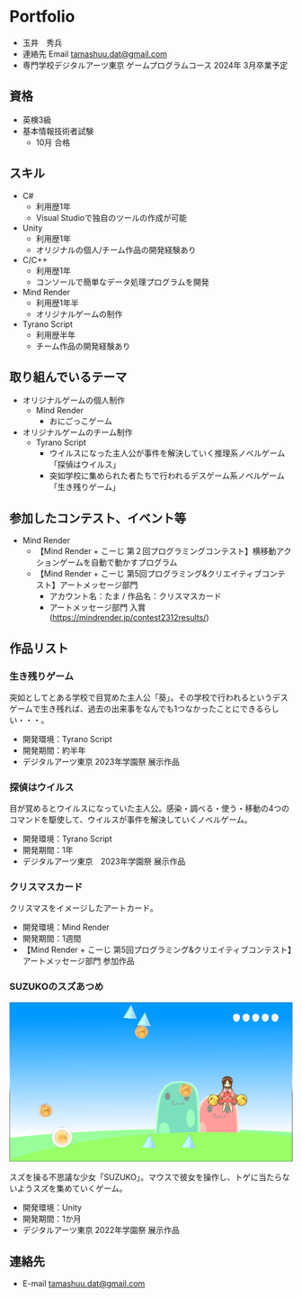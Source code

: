 # Portfolio

- 玉井　秀兵
- 連絡先 Email [tamashuu.dat@gmail.com](tamashuu.dat@gmail.com)
- 専門学校デジタルアーツ東京 ゲームプログラムコース 2024年 3月卒業予定

## 資格
- 英検3級
- 基本情報技術者試験
  - 10月 合格

## スキル
- C#
  - 利用歴1年
  - Visual Studioで独自のツールの作成が可能
- Unity
  - 利用歴1年
  - オリジナルの個人/チーム作品の開発経験あり
- C/C++
  - 利用歴1年
  - コンソールで簡単なデータ処理プログラムを開発
- Mind Render
  - 利用歴1年半
  - オリジナルゲームの制作
- Tyrano Script
  - 利用歴半年
  - チーム作品の開発経験あり

## 取り組んでいるテーマ
- オリジナルゲームの個人制作
  - Mind Render
    - おにごっこゲーム
- オリジナルゲームのチーム制作
  - Tyrano Script
    - ウイルスになった主人公が事件を解決していく推理系ノベルゲーム「探偵はウイルス」
    - 突如学校に集められた者たちで行われるデスゲーム系ノベルゲーム「生き残りゲーム」

## 参加したコンテスト、イベント等
- Mind Render
    - 【Mind Render + こーじ 第２回プログラミングコンテスト】横移動アクションゲームを自動で動かすプログラム
    - 【Mind Render + こーじ 第5回プログラミング&クリエイティブコンテスト】アートメッセージ部門
      - アカウント名：たま / 作品名：クリスマスカード
      - アートメッセージ部門 入賞(https://mindrender.jp/contest2312results/)

## 作品リスト

### 生き残りゲーム

突如としてとある学校で目覚めた主人公「葵」。その学校で行われるというデスゲームで生き残れば、過去の出来事をなんでも1つなかったことにできるらしい・・・。

- 開発環境：Tyrano Script
- 開発期間：約半年
- デジタルアーツ東京 2023年学園祭 展示作品

### 探偵はウイルス

目が覚めるとウイルスになっていた主人公。感染・調べる・使う・移動の4つのコマンドを駆使して、ウイルスが事件を解決していくノベルゲーム。

- 開発環境：Tyrano Script
- 開発期間：1年
- デジタルアーツ東京　2023年学園祭 展示作品

### クリスマスカード

クリスマスをイメージしたアートカード。

- 開発環境：Mind Render
- 開発期間：1週間
- 【Mind Render + こーじ 第5回プログラミング&クリエイティブコンテスト】アートメッセージ部門 参加作品

### SUZUKOのスズあつめ
![SUZUKOのスズ集め](images/Suzuko.png)

スズを操る不思議な少女「SUZUKO」。マウスで彼女を操作し、トゲに当たらないようスズを集めていくゲーム。

- 開発環境：Unity
- 開発期間：1か月
- デジタルアーツ東京 2022年学園祭 展示作品


## 連絡先
- E-mail [tamashuu.dat@gmail.com](tamashuu.dat@gmail.com)
